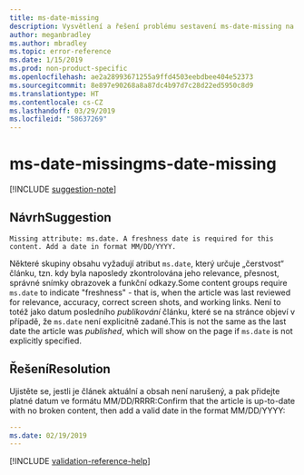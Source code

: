 ```yaml
---
title: ms-date-missing
description: Vysvětlení a řešení problému sestavení ms-date-missing na webu Docs
author: meganbradley
ms.author: mbradley
ms.topic: error-reference
ms.date: 1/15/2019
ms.prod: non-product-specific
ms.openlocfilehash: ae2a28993671255a9ffd4503eebdbee404e52373
ms.sourcegitcommit: 8e897e90268a8a87dc4b97d7c28d22ed5950c8d9
ms.translationtype: HT
ms.contentlocale: cs-CZ
ms.lasthandoff: 03/29/2019
ms.locfileid: "58637269"
---
```

# <a name="ms-date-missing"></a><span data-ttu-id="a2524-103">ms-date-missing</span><span class="sxs-lookup"><span data-stu-id="a2524-103">ms-date-missing</span></span>

[!INCLUDE [suggestion-note](includes/suggestion-note.md)]

## <a name="suggestion"></a><span data-ttu-id="a2524-104">Návrh</span><span class="sxs-lookup"><span data-stu-id="a2524-104">Suggestion</span></span>

`Missing attribute: ms.date. A freshness date is required for this content. Add a date in format MM/DD/YYYY.`

<span data-ttu-id="a2524-105">Některé skupiny obsahu vyžadují atribut `ms.date`, který určuje „čerstvost“ článku, tzn. kdy byla naposledy zkontrolována jeho relevance, přesnost, správné snímky obrazovek a funkční odkazy.</span><span class="sxs-lookup"><span data-stu-id="a2524-105">Some content groups require `ms.date` to indicate "freshness" - that is, when the article was last reviewed for relevance, accuracy, correct screen shots, and working links.</span></span> <span data-ttu-id="a2524-106">Není to totéž jako datum posledního *publikování* článku, které se na stránce objeví v případě, že `ms.date` není explicitně zadané.</span><span class="sxs-lookup"><span data-stu-id="a2524-106">This is not the same as the last date the article was *published*, which will show on the page if `ms.date` is not explicitly specified.</span></span>

## <a name="resolution"></a><span data-ttu-id="a2524-107">Řešení</span><span class="sxs-lookup"><span data-stu-id="a2524-107">Resolution</span></span>

<span data-ttu-id="a2524-108">Ujistěte se, jestli je článek aktuální a obsah není narušený, a pak přidejte platné datum ve formátu MM/DD/RRRR:</span><span class="sxs-lookup"><span data-stu-id="a2524-108">Confirm that the article is up-to-date with no broken content, then add a valid date in the format MM/DD/YYYY:</span></span>

```yml
---
ms.date: 02/19/2019
---
```

<!--make sure to add this file to your includes folder and verify the path-->
[!INCLUDE [validation-reference-help](includes/validation-reference-help.md)]

